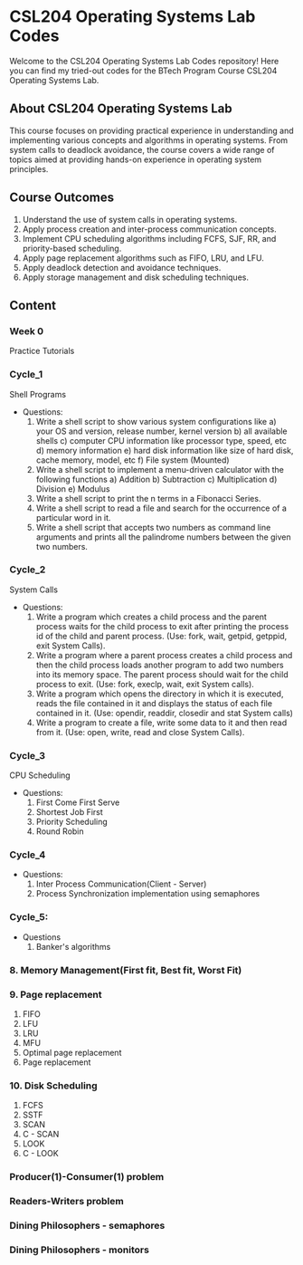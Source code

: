 # CSL204 Operating Systems Lab Codes

Welcome to the CSL204 Operating Systems Lab Codes repository! Here you can find my tried-out codes for the BTech Program Course CSL204 Operating Systems Lab.

## About CSL204 Operating Systems Lab

This course focuses on providing practical experience in understanding and implementing various concepts and algorithms in operating systems. From system calls to deadlock avoidance, the course covers a wide range of topics aimed at providing hands-on experience in operating system principles.

## Course Outcomes

1. Understand the use of system calls in operating systems.
2. Apply process creation and inter-process communication concepts.
3. Implement CPU scheduling algorithms including FCFS, SJF, RR, and priority-based scheduling.
4. Apply page replacement algorithms such as FIFO, LRU, and LFU.
5. Apply deadlock detection and avoidance techniques.
6. Apply storage management and disk scheduling techniques.


## Content

### Week 0
Practice Tutorials

### Cycle_1
Shell Programs
- Questions:
  1. Write a shell script to show various system configurations like
     a) your OS and version, release number, kernel version
     b) all available shells
     c) computer CPU information like processor type, speed, etc
     d) memory information
     e) hard disk information like size of hard disk, cache memory, model, etc
     f) File system (Mounted)
  2. Write a shell script to implement a menu-driven calculator with the following functions
     a) Addition
     b) Subtraction
     c) Multiplication
     d) Division
     e) Modulus
  3. Write a shell script to print the n terms in a Fibonacci Series.
  4. Write a shell script to read a file and search for the occurrence of a particular word in it.
  5. Write a shell script that accepts two numbers as command line arguments and prints all the palindrome numbers between the given two numbers.

### Cycle_2
System Calls
- Questions:
  1. Write a program which creates a child process and the parent process waits for the child process to exit after printing the process id of the child and parent process. (Use: fork, wait, getpid, getppid, exit System Calls).
  2. Write a program where a parent process creates a child process and then the child process loads another program to add two numbers into its memory space. The parent process should wait for the child process to exit. (Use: fork, execlp, wait, exit System calls).
  3. Write a program which opens the directory in which it is executed, reads the file contained in it and displays the status of each file contained in it. (Use: opendir, readdir, closedir and stat System calls)
  4. Write a program to create a file, write some data to it and then read from it. (Use: open, write, read and close System Calls).

### Cycle_3
CPU Scheduling
- Questions:
  1. First Come First Serve
  2. Shortest Job First
  3. Priority Scheduling
  4. Round Robin

### Cycle_4
- Questions:
  1. Inter Process Communication(Client - Server)
  2. Process Synchronization implementation using semaphores

### Cycle_5:
- Questions
  1. Banker's algorithms

### 8. Memory Management(First fit, Best fit, Worst Fit)

### 9. Page replacement
  1. FIFO
  2. LFU
  3. LRU
  4. MFU
  5. Optimal page replacement
  6. Page replacement

### 10. Disk Scheduling
  1. FCFS
  2. SSTF
  3. SCAN
  4. C - SCAN
  5. LOOK
  6. C - LOOK

### Producer(1)-Consumer(1) problem

### Readers-Writers problem

### Dining Philosophers - semaphores

### Dining Philosophers - monitors
